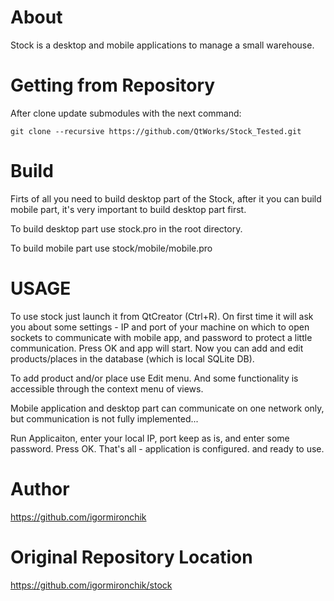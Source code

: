 # About

Stock is a desktop and mobile applications to manage a small warehouse.

# Getting from Repository

After clone update submodules with the next command:

```
git clone --recursive https://github.com/QtWorks/Stock_Tested.git
```

# Build

Firts of all you need to build desktop part of the Stock,
after it you can build mobile part, it's very important to build
desktop part first.

To build desktop part use stock.pro in the root directory.

To build mobile part use stock/mobile/mobile.pro

# USAGE

To use stock just launch it from QtCreator (Ctrl+R). On first time it will ask you about some settings - IP and port of your machine on which to open sockets to communicate with mobile app, and password to protect a little communication. Press OK and app will start. Now you can add and edit products/places in the database (which is local SQLite DB).

To add product and/or place use Edit menu. And some functionality is accessible through the context menu of views.

Mobile application and desktop part can communicate on one network only, but communication is not fully implemented...

Run Applicaiton, enter your local IP, port keep as is, and enter some password. Press OK. That's all - application is configured. and ready to use.

# Author

https://github.com/igormironchik

# Original Repository Location

https://github.com/igormironchik/stock
